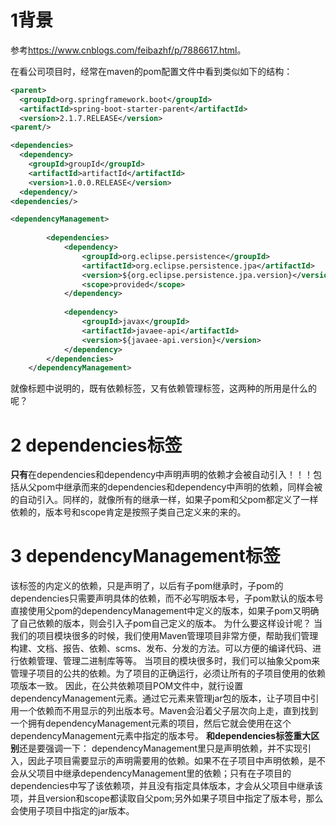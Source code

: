 # 1背景
参考<https://www.cnblogs.com/feibazhf/p/7886617.html>。

在看公司项目时，经常在maven的pom配置文件中看到类似如下的结构：
```xml
<parent>
  <groupId>org.springframework.boot</groupId>
  <artifactId>spring-boot-starter-parent</artifactId>
  <version>2.1.7.RELEASE</version>
<parent/>

<dependencies>
  <dependency>
    <groupId>groupId</groupId>
    <artifactId>artifactId</artifactId>
    <version>1.0.0.RELEASE</version>
  <dependency/>
<dependencies/>

<dependencyManagement>  
          
        <dependencies>  
            <dependency>  
                <groupId>org.eclipse.persistence</groupId>  
                <artifactId>org.eclipse.persistence.jpa</artifactId>  
                <version>${org.eclipse.persistence.jpa.version}</version>  
                <scope>provided</scope>  
            </dependency>  
              
            <dependency>  
                <groupId>javax</groupId>  
                <artifactId>javaee-api</artifactId>  
                <version>${javaee-api.version}</version>  
            </dependency>  
        </dependencies>  
    </dependencyManagement>

```
就像标题中说明的，既有依赖标签，又有依赖管理标签，这两种的所用是什么的呢？

# 2 dependencies标签
**只有**在dependencies和dependency中声明声明的依赖才会被自动引入！！！包括从父pom中继承而来的dependencies和dependency中声明的依赖，同样会被的自动引入。同样的，就像所有的继承一样，如果子pom和父pom都定义了一样依赖的，版本号和scope肯定是按照子类自己定义来的来的。

# 3 dependencyManagement标签
该标签的内定义的依赖，只是声明了，以后有子pom继承时，子pom的dependencies只需要声明具体的依赖，而不必写明版本号，子pom默认的版本号直接使用父pom的dependencyManagement中定义的版本，如果子pom又明确了自己依赖的版本，则会引入子pom自己定义的版本。
为什么要这样设计呢？
当我们的项目模块很多的时候，我们使用Maven管理项目非常方便，帮助我们管理构建、文档、报告、依赖、scms、发布、分发的方法。可以方便的编译代码、进行依赖管理、管理二进制库等等。
当项目的模块很多时，我们可以抽象父pom来管理子项目的公共的依赖。为了项目的正确运行，必须让所有的子项目使用的依赖项版本一致。
因此，在公共依赖项目POM文件中，就行设置dependencyManagement元素。通过它元素来管理jar包的版本，让子项目中引用一个依赖而不用显示的列出版本号。Maven会沿着父子层次向上走，直到找到一个拥有dependencyManagement元素的项目，然后它就会使用在这个dependencyManagement元素中指定的版本号。
**和dependencies标签重大区别**还是要强调一下：
dependencyManagement里只是声明依赖，并不实现引入，因此子项目需要显示的声明需要用的依赖。如果不在子项目中声明依赖，是不会从父项目中继承dependencyManagement里的依赖；只有在子项目的dependencies中写了该依赖项，并且没有指定具体版本，才会从父项目中继承该项，并且version和scope都读取自父pom;另外如果子项目中指定了版本号，那么会使用子项目中指定的jar版本。



